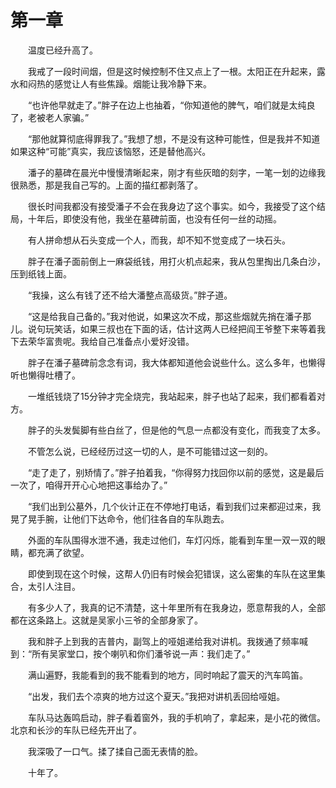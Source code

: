 # 第一章


　　温度已经升高了。

　　我戒了一段时间烟，但是这时候控制不住又点上了一根。太阳正在升起来，露水和闷热的感觉让人有些焦躁。烟能让我冷静下来。

　　“也许他早就走了。”胖子在边上也抽着，“你知道他的脾气，咱们就是太纯良了，老被老人家骗。”

　　“那他就算彻底得罪我了。”我想了想，不是没有这种可能性，但是我并不知道如果这种“可能”真实，我应该恼怒，还是替他高兴。

　　潘子的墓碑在晨光中慢慢清晰起来，刚才有些灰暗的刻字，一笔一划的边缘我很熟悉，那是我自己写的。上面的描红都剥落了。

　　很长时间我都没有接受潘子不会在我身边了这个事实。如今，我接受了这个结局，十年后，即使没有他，我坐在墓碑前面，也没有任何一丝的动摇。

　　有人拼命想从石头变成一个人，而我，却不知不觉变成了一块石头。

　　胖子在潘子面前倒上一麻袋纸钱，用打火机点起来，我从包里掏出几条白沙，压到纸钱上面。

　　“我操，这么有钱了还不给大潘整点高级货。”胖子道。

　　“这是给我自己备的。”我对他说，如果这次不成，那这些烟就先捎在潘子那儿。说句玩笑话，如果三叔也在下面的话，估计这两人已经把阎王爷整下来等着我 下去荣华富贵呢。我给自己准备点小爱好没错。

　　胖子在潘子墓碑前念念有词，我大体都知道他会说些什么。这么多年，也懒得听也懒得吐槽了。

　　一堆纸钱烧了15分钟才完全烧完，我站起来，胖子也站了起来，我们都看着对方。

　　胖子的头发鬓脚有些白丝了，但是他的气息一点都没有变化，而我变了太多。

　　不管怎么说，已经经历过这一切的人，是不可能错过这一刻的。

　　“走了走了，别矫情了。”胖子拍着我，“你得努力找回你以前的感觉，这是最后一次了，咱得开开心心地把这事给办了。”

　　“我们出到公墓外，几个伙计正在不停地打电话，看到我们过来都迎过来，我晃了晃手腕，让他们下达命令，他们往各自的车队跑去。

　　外面的车队围得水泄不通，我走过他们，车灯闪烁，能看到车里一双一双的眼睛，都充满了欲望。

　　即使到现在这个时候，这帮人仍旧有时候会犯错误，这么密集的车队在这里集合，太引人注目。

　　有多少人了，我真的记不清楚，这十年里所有在我身边，愿意帮我的人，全部都在这条路上。这就是吴家小三爷的全部身家了。

　　我和胖子上到我的吉普内，副驾上的哑姐递给我对讲机。我拨通了频率喊到：“所有吴家堂口，按个喇叭和你们潘爷说一声：我们走了。”

　　满山遍野，我能看到的我不能看到的地方，同时响起了震天的汽车鸣笛。

　　“出发，我们去个凉爽的地方过这个夏天。”我把对讲机丢回给哑姐。

　　车队马达轰鸣启动，胖子看着窗外，我的手机响了，拿起来，是小花的微信。北京和长沙的车队已经先开出了。

　　我深吸了一口气。揉了揉自己面无表情的脸。

　　十年了。

